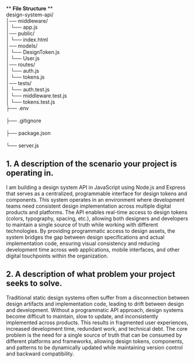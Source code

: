 ** **File Structure** **<br/>
design-system-api/<br/>
│── middleware/<br/>
│   └── app.js<br/>
│── public/<br/>
│   └── index.html<br/>
│── models/<br/>
│   └── DesignToken.js<br/>
│   └── User.js<br/>
│── routes/<br/>
│   └── auth.js<br/>
│   └── tokens.js<br/>
│── tests/<br/>
│   └── auth.test.js<br/>
│   └── middleware.test.js<br/>
│   └── tokens.test.js <br/>
├── .env<br/>           
├── .gitignore<br/>      
├── package.json<br/>  
└── server.js<br/> 

## 1. A description of the scenario your project is operating in.<br/>

I am building a design system API in JavaScript using Node.js and Express that serves as a centralized, programmable interface for design tokens and components. This system operates in an environment where development teams need consistent design implementation across multiple digital products and platforms. The API enables real-time access to design tokens (colors, typography, spacing, etc.), allowing both designers and developers to maintain a single source of truth while working with different technologies. By providing programmatic access to design assets, the system bridges the gap between design specifications and actual implementation code, ensuring visual consistency and reducing development time across web applications, mobile interfaces, and other digital touchpoints within the organization.


## 2. A description of what problem your project seeks to solve.<br/>

Traditional static design systems often suffer from a disconnection between design artifacts and implementation code, leading to drift between design and development. Without a programmatic API approach, design systems become difficult to maintain, slow to update, and inconsistently implemented across products. This results in fragmented user experiences, increased development time, redundant work, and technical debt. The core problem is the need for a single source of truth that can be consumed by different platforms and frameworks, allowing design tokens, components, and patterns to be dynamically updated while maintaining version control and backward compatibility.
